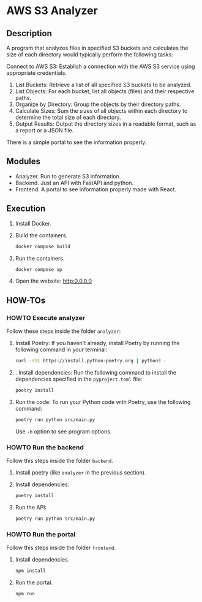 # AWS S3 Analyzer

## Description

A program that analyzes files in specified S3 buckets and calculates the size of each directory would typically perform the following tasks:

Connect to AWS S3: Establish a connection with the AWS S3 service using appropriate credentials.

1. List Buckets: Retrieve a list of all specified S3 buckets to be analyzed.
2. List Objects: For each bucket, list all objects (files) and their respective paths.
3. Organize by Directory: Group the objects by their directory paths.
4. Calculate Sizes: Sum the sizes of all objects within each directory to determine the total size of each directory.
5. Output Results: Output the directory sizes in a readable format, such as a report or a JSON file.

There is a simple portal to see the information properly.

## Modules

- Analyzer. Run to generate S3 information.
- Backend. Just an API with FastAPI and python.
- Frontend. A portal to see information properly made with React.

## Execution

1. Install Docker.

2. Build the containers.

    ```sh
    docker compose build
    ```

3. Run the containers.

    ```sh
    docker compose up
    ```

4. Open the website: <http:0.0.0.0>

## HOW-TOs

### **HOWTO** Execute analyzer

Follow these steps inside the folder `analyzer`:

1. Install Poetry: If you haven't already, install Poetry by running the following command in your terminal:

    ```sh
    curl -sSL https://install.python-poetry.org | python3 -
    ```

2. . Install dependencies: Run the following command to install the dependencies specified in the `pyproject.toml` file:

    ```sh
    poetry install
    ```

3. Run the code: To run your Python code with Poetry, use the following command:

    ```sh
    poetry run python src/main.py
    ```

    Use `-h` option to see program options.

### **HOWTO** Run the backend

Follow this steps inside the folder `backend`.

1. Install poetry (like `analyzer` in the previous section).

2. Install dependencies:

    ```sh
    poetry install
    ```

3. Run the API:

    ```sh
    poetry run python src/main.py
    ```

### **HOWTO** Run the portal

Follow this steps inside the folder `frontend`.

1. Install dependencies.

    ```sh
    npm install
    ```

2. Run the portal.

    ```sh
    npm run
    ```
